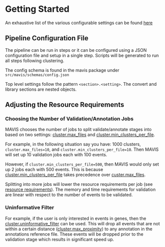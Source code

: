 # Getting Started

An exhaustive list of the various configurable settings can be found [here](../settings)

## Pipeline Configuration File

The pipeline can be run in steps or it can be configured using a JSON
configuration file and setup in a single step. Scripts will be generated
to run all steps following clustering.

The config schema is found in the mavis package under `src/mavis/schemas/config.json`

Top level settings follow the pattern `<section>.<setting>`. The convert and library
sections are nested objects.

## Adjusting the Resource Requirements

### Choosing the Number of Validation/Annotation Jobs

MAVIS chooses the number of jobs to split validate/annotate stages into
based on two settings: [cluster.max_files](../../configuration/settings/#clustermax_files) and
[cluster.min_clusters_per_file](../../configuration/settings/#clustermin-clusters-per-file).

For example, in the following situation say you have: 1000 clusters,
`cluster.max_files=10`, and `cluster.min_clusters_per_file=10`. Then MAVIS will set up
10 validation jobs each with 100 events.

However, if `cluster.min_clusters_per_file=500`, then MAVIS would only set up 2
jobs each with 500 events. This is because
[cluster.min_clusters_per_file](../../configuration/settings/#clustermin-clusters-per-file) takes precedence
over [custer.max_files](../../configuration/settings/#clustermax_files).

Splitting into more jobs will lower the resource requirements per job
(see [resource requirements](../performance/)). The memory and time requirements for validation are linear
with respect to the number of events to be validated.

### Uninformative Filter

For example, if the user is only interested in events in genes, then the
[cluster.uninformative_filter](../../configuration/settings/#clusteruninformative_filter) can be used. This
will drop all events that are not within a certain distance
([cluster.max_proximity](../../configuration/settings/#clustermax_proximity)) to any annotation in
the annotations reference file. These events will be dropped prior to
the validation stage which results in significant speed up.
